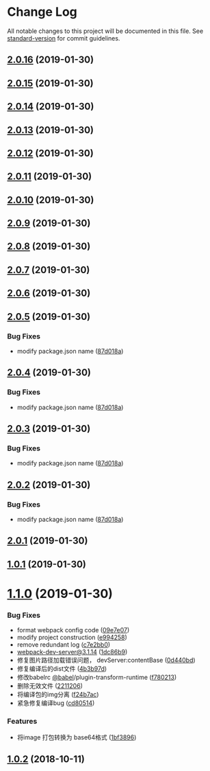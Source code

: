 # Change Log

All notable changes to this project will be documented in this file. See [standard-version](https://github.com/conventional-changelog/standard-version) for commit guidelines.

<a name="2.0.16"></a>
## [2.0.16](https://github.com/yang657850144/vue-message/compare/v2.0.15...v2.0.16) (2019-01-30)



<a name="2.0.15"></a>
## [2.0.15](https://github.com/yang657850144/vue-message/compare/v2.0.14...v2.0.15) (2019-01-30)



<a name="2.0.14"></a>
## [2.0.14](https://github.com/yang657850144/vue-message/compare/v2.0.13...v2.0.14) (2019-01-30)



<a name="2.0.13"></a>
## [2.0.13](https://github.com/yang657850144/vue-message/compare/v2.0.12...v2.0.13) (2019-01-30)



<a name="2.0.12"></a>
## [2.0.12](https://github.com/yang657850144/vue-message/compare/v2.0.11...v2.0.12) (2019-01-30)



<a name="2.0.11"></a>
## [2.0.11](https://github.com/yang657850144/vue-message/compare/v2.0.10...v2.0.11) (2019-01-30)



<a name="2.0.10"></a>
## [2.0.10](https://github.com/yang657850144/vue-message/compare/v2.0.9...v2.0.10) (2019-01-30)



<a name="2.0.9"></a>
## [2.0.9](https://github.com/yang657850144/vue-message/compare/v2.0.8...v2.0.9) (2019-01-30)



<a name="2.0.8"></a>
## [2.0.8](https://github.com/yang657850144/vue-message/compare/v2.0.7...v2.0.8) (2019-01-30)



<a name="2.0.7"></a>
## [2.0.7](https://github.com/yang657850144/vue-message/compare/v2.0.6...v2.0.7) (2019-01-30)



<a name="2.0.6"></a>
## [2.0.6](https://github.com/yang657850144/vue-message/compare/v2.0.5...v2.0.6) (2019-01-30)



<a name="2.0.5"></a>
## [2.0.5](https://github.com/yang657850144/vue-message/compare/v2.0.1...v2.0.5) (2019-01-30)


### Bug Fixes

* modify package.json  name ([87d018a](https://github.com/yang657850144/vue-message/commit/87d018a))



<a name="2.0.4"></a>
## [2.0.4](https://github.com/yang657850144/vue-message/compare/v2.0.1...v2.0.4) (2019-01-30)


### Bug Fixes

* modify package.json  name ([87d018a](https://github.com/yang657850144/vue-message/commit/87d018a))



<a name="2.0.3"></a>
## [2.0.3](https://github.com/yang657850144/vue-message/compare/v2.0.1...v2.0.3) (2019-01-30)


### Bug Fixes

* modify package.json  name ([87d018a](https://github.com/yang657850144/vue-message/commit/87d018a))



<a name="2.0.2"></a>
## [2.0.2](https://github.com/yang657850144/vue-message/compare/v2.0.1...v2.0.2) (2019-01-30)


### Bug Fixes

* modify package.json  name ([87d018a](https://github.com/yang657850144/vue-message/commit/87d018a))



<a name="2.0.1"></a>
## [2.0.1](https://github.com/yang657850144/vue-message/compare/v1.0.1...v2.0.1) (2019-01-30)



<a name="1.0.1"></a>
## [1.0.1](https://github.com/yang657850144/vue-message/compare/v1.1.0...v1.0.1) (2019-01-30)



<a name="1.1.0"></a>
# [1.1.0](https://github.com/yang657850144/vue-message/compare/v2.0.4...v1.1.0) (2019-01-30)


### Bug Fixes

* format webpack config code ([09e7e07](https://github.com/yang657850144/vue-message/commit/09e7e07))
* modify project construction ([e994258](https://github.com/yang657850144/vue-message/commit/e994258))
* remove redundant log ([c7e2bb0](https://github.com/yang657850144/vue-message/commit/c7e2bb0))
* webpack-dev-server@3.1.14 ([1dc86b9](https://github.com/yang657850144/vue-message/commit/1dc86b9))
* 修复图片路径加载错误问题， devServer:contentBase ([0d440bd](https://github.com/yang657850144/vue-message/commit/0d440bd))
* 修复编译后的dist文件 ([4b3b97d](https://github.com/yang657850144/vue-message/commit/4b3b97d))
* 修改babelrc [@babel](https://github.com/babel)/plugin-transform-runtime ([f780213](https://github.com/yang657850144/vue-message/commit/f780213))
* 删除无效文件 ([2211206](https://github.com/yang657850144/vue-message/commit/2211206))
* 将编译包的img分离 ([f24b7ac](https://github.com/yang657850144/vue-message/commit/f24b7ac))
* 紧急修复编译bug ([cd80514](https://github.com/yang657850144/vue-message/commit/cd80514))


### Features

* 将image 打包转换为 base64格式 ([1bf3896](https://github.com/yang657850144/vue-message/commit/1bf3896))



<a name="1.0.2"></a>
## [1.0.2](https://github.com/yang657850144/vue-message/compare/v1.0.1...v1.0.2) (2018-10-11)
